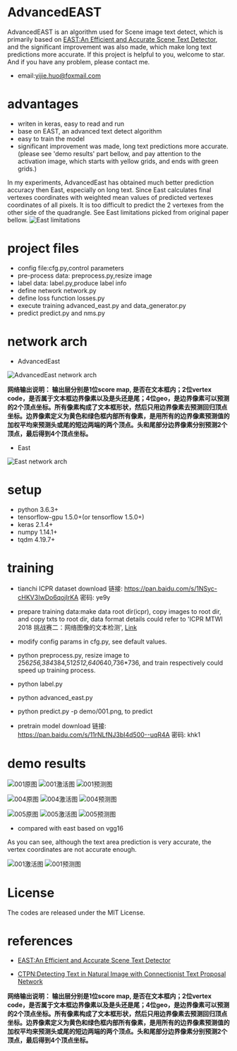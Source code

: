 # AdvancedEAST
AdvancedEAST is an algorithm used for Scene image text detect,
which is primarily based on
[EAST:An Efficient and Accurate Scene Text Detector](https://arxiv.org/abs/1704.03155v2),
and the significant improvement was also made,
which make long text predictions more accurate.
If this project is helpful to you, welcome to star.
And if you have any problem, please contact me.
* email:yijie.huo@foxmail.com

# advantages
* writen in keras, easy to read and run
* base on EAST, an advanced text detect algorithm
* easy to train the model
* significant improvement was made, long text predictions more accurate.(please
see 'demo results' part bellow,
and pay attention to the activation image,
which starts with yellow grids, and ends with green grids.) 

In my experiments,
AdvancedEast has obtained much better prediction accuracy then East,
especially on long text. Since East calculates final vertexes coordinates with
weighted mean values of predicted vertexes coordinates of all pixels. It is too
difficult to predict the 2 vertexes from the other side of the quadrangle.
See East limitations picked from original paper bellow.
![East limitations](image/East.limitations.png "East limitations")

# project files
* config file:cfg.py,control parameters
* pre-process data:
    preprocess.py,resize image
* label data:
    label.py,produce label info
* define network
    network.py
* define loss function
    losses.py
* execute training
    advanced_east.py and data_generator.py
* predict
    predict.py and nms.py

# network arch
* AdvancedEast

![AdvancedEast network arch](image/AdvancedEast.network.png "AdvancedEast network arch")

**网络输出说明：
输出层分别是1位score map, 是否在文本框内；2位vertex code，是否属于文本框边界像素以及是头还是尾；4位geo，是边界像素可以预测的2个顶点坐标。所有像素构成了文本框形状，然后只用边界像素去预测回归顶点坐标。边界像素定义为黄色和绿色框内部所有像素，是用所有的边界像素预测值的加权平均来预测头或尾的短边两端的两个顶点。头和尾部分边界像素分别预测2个顶点，最后得到4个顶点坐标。**


* East

![East network arch](image/East.network.png "East network arch")


# setup
* python 3.6.3+
* tensorflow-gpu 1.5.0+(or tensorflow 1.5.0+)
* keras 2.1.4+
* numpy 1.14.1+
* tqdm 4.19.7+

# training
* tianchi ICPR dataset download
链接: https://pan.baidu.com/s/1NSyc-cHKV3IwDo6qojIrKA 密码: ye9y

* prepare training data:make data root dir(icpr),
copy images to root dir, and copy txts to root dir,
data format details could refer to 'ICPR MTWI 2018 挑战赛二：网络图像的文本检测',
[Link](https://tianchi.aliyun.com/competition/introduction.htm?spm=5176.100066.0.0.3bcad780oQ9Ce4&raceId=231651)
* modify config params in cfg.py, see default values.
* python preprocess.py, resize image to 256*256,384*384,512*512,640*640,736*736,
and train respectively could speed up training process.
* python label.py
* python advanced_east.py
* python predict.py -p demo/001.png, to predict
* pretrain model download
链接: https://pan.baidu.com/s/11rNLfNJ3bI4d500--uqR4A 密码: khk1

# demo results
![001原图](demo/001.png "001原图")
![001激活图](demo/001.png_act.jpg "001激活图")
![001预测图](demo/001.png_predict.jpg "001预测图")

![004原图](demo/004.jpg "004原图")
![004激活图](demo/004.jpg_act.jpg "004激活图")
![004预测图](demo/004.jpg_predict.jpg "004预测图")

![005原图](demo/005.png "005原图")
![005激活图](demo/005.png_act.jpg "005激活图")
![005预测图](demo/005.png_predict.jpg "005预测图")

* compared with east based on vgg16

As you can see, although the text area prediction is very accurate, the vertex coordinates are not accurate enough.

![001激活图](demo/001.png_act_east.jpg "001激活图")
![001预测图](demo/001.png_predict_east.jpg "001预测图")

# License
The codes are released under the MIT License.

# references
* [EAST:An Efficient and Accurate Scene Text Detector](https://arxiv.org/abs/1704.03155v2)

* [CTPN:Detecting Text in Natural Image with Connectionist Text Proposal Network](https://arxiv.org/abs/1609.03605)


**网络输出说明：
输出层分别是1位score map, 是否在文本框内；2位vertex code，是否属于文本框边界像素以及是头还是尾；4位geo，是边界像素可以预测的2个顶点坐标。所有像素构成了文本框形状，然后只用边界像素去预测回归顶点坐标。边界像素定义为黄色和绿色框内部所有像素，是用所有的边界像素预测值的加权平均来预测头或尾的短边两端的两个顶点。头和尾部分边界像素分别预测2个顶点，最后得到4个顶点坐标。**

